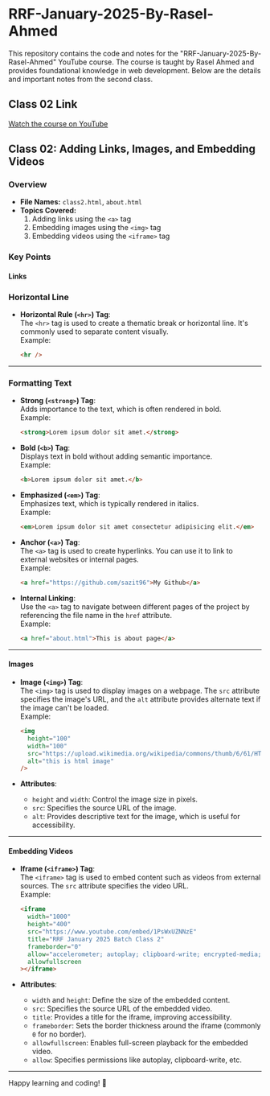 # RRF-January-2025-By-Rasel-Ahmed

This repository contains the code and notes for the "RRF-January-2025-By-Rasel-Ahmed" YouTube course. The course is taught by Rasel Ahmed and provides foundational knowledge in web development. Below are the details and important notes from the second class.

## Class 02 Link

[Watch the course on YouTube](https://youtu.be/1PsWxUZNNzE)

## Class 02: Adding Links, Images, and Embedding Videos

### Overview

- **File Names:** `class2.html`, `about.html`
- **Topics Covered:**
  1. Adding links using the `<a>` tag
  2. Embedding images using the `<img>` tag
  3. Embedding videos using the `<iframe>` tag

### Key Points

#### Links

### Horizontal Line

- **Horizontal Rule (`<hr>`) Tag**:  
  The `<hr>` tag is used to create a thematic break or horizontal line. It's commonly used to separate content visually.  
  Example:
  ```html
  <hr />
  ```

---

### Formatting Text

- **Strong (`<strong>`) Tag**:  
  Adds importance to the text, which is often rendered in bold.  
  Example:

  ```html
  <strong>Lorem ipsum dolor sit amet.</strong>
  ```

- **Bold (`<b>`) Tag**:  
  Displays text in bold without adding semantic importance.  
  Example:

  ```html
  <b>Lorem ipsum dolor sit amet.</b>
  ```

- **Emphasized (`<em>`) Tag**:  
  Emphasizes text, which is typically rendered in italics.  
  Example:
  ```html
  <em>Lorem ipsum dolor sit amet consectetur adipisicing elit.</em>
  ```
- **Anchor (`<a>`) Tag**:  
  The `<a>` tag is used to create hyperlinks. You can use it to link to external websites or internal pages.  
  Example:

  ```html
  <a href="https://github.com/sazit96">My Github</a>
  ```

- **Internal Linking**:  
  Use the `<a>` tag to navigate between different pages of the project by referencing the file name in the `href` attribute.  
  Example:
  ```html
  <a href="about.html">This is about page</a>
  ```

---

#### Images

- **Image (`<img>`) Tag**:  
  The `<img>` tag is used to display images on a webpage. The `src` attribute specifies the image's URL, and the `alt` attribute provides alternate text if the image can't be loaded.  
  Example:

  ```html
  <img
    height="100"
    width="100"
    src="https://upload.wikimedia.org/wikipedia/commons/thumb/6/61/HTML5_logo_and_wordmark.svg/800px-HTML5_logo_and_wordmark.svg.png"
    alt="this is html image"
  />
  ```

- **Attributes**:
  - `height` and `width`: Control the image size in pixels.
  - `src`: Specifies the source URL of the image.
  - `alt`: Provides descriptive text for the image, which is useful for accessibility.

---

#### Embedding Videos

- **Iframe (`<iframe>`) Tag**:  
  The `<iframe>` tag is used to embed content such as videos from external sources. The `src` attribute specifies the video URL.  
  Example:

  ```html
  <iframe
    width="1000"
    height="400"
    src="https://www.youtube.com/embed/1PsWxUZNNzE"
    title="RRF January 2025 Batch Class 2"
    frameborder="0"
    allow="accelerometer; autoplay; clipboard-write; encrypted-media; gyroscope; picture-in-picture; web-share"
    allowfullscreen
  ></iframe>
  ```

- **Attributes**:
  - `width` and `height`: Define the size of the embedded content.
  - `src`: Specifies the source URL of the embedded video.
  - `title`: Provides a title for the iframe, improving accessibility.
  - `frameborder`: Sets the border thickness around the iframe (commonly `0` for no border).
  - `allowfullscreen`: Enables full-screen playback for the embedded video.
  - `allow`: Specifies permissions like autoplay, clipboard-write, etc.

---

Happy learning and coding! 🚀
